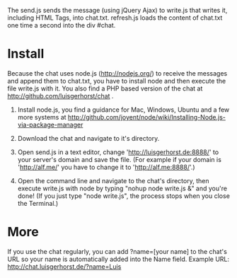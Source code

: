 The send.js sends the message (using jQuery Ajax) to write.js that writes it, including HTML Tags, into chat.txt. refresh.js loads the content of chat.txt one time a second into the div #chat.

# Install

Because the chat uses node.js (http://nodejs.org/) to receive the messages and append them to chat.txt, you have to install node and then execute the file write.js with it. You also find a PHP based version of the chat at http://github.com/luisgerhorst/chat .

1. Install node.js, you find a guidance for Mac, Windows, Ubuntu and a few more systems at http://github.com/joyent/node/wiki/Installing-Node.js-via-package-manager

2. Download the chat and navigate to it's directory.

3. Open send.js in a text editor, change 'http://luisgerhorst.de:8888/' to your server's domain and save the file. (For example if your domain is 'http://alf.me/' you have to change it to 'http://alf.me:8888/'.)

4. Open the command line and navigate to the chat's directory, then execute write.js with node by typing "nohup node write.js &" and you're done! (If you just type "node write.js", the process stops when you close the Terminal.)

# More

If you use the chat regularly, you can add ?name=[your name] to the chat's URL so your name is automatically added into the Name field. Example URL: http://chat.luisgerhorst.de/?name=Luis